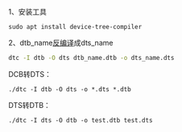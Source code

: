 1、安装工具

```cobol
sudo apt install device-tree-compiler
```

2、dtb_name[反编译](https://so.csdn.net/so/search?q=反编译&spm=1001.2101.3001.7020)成dts_name

```bash
dtc -I dtb -O dts dtb_name.dtb -o dts_name.dts
```



DCB转DTS：

```shell
./dtc -I dtb -O dts -o *.dts *.dtb

```

DTS转DTB：

```shell
./dtc -I dts -O dtb -o test.dtb test.dts
```
